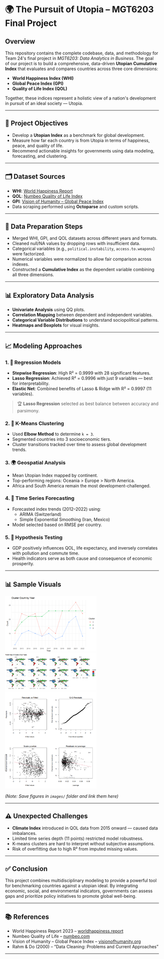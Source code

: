 # 🌍 The Pursuit of Utopia – MGT6203 Final Project

## Overview

This repository contains the complete codebase, data, and methodology for Team 24's final project in *MGT6203: Data Analytics in Business*. The goal of our project is to build a comprehensive, data-driven **Utopian Cumulative Index** that evaluates and compares countries across three core dimensions:

- **World Happiness Index (WHI)**
- **Global Peace Index (GPI)**
- **Quality of Life Index (QOL)**

Together, these indices represent a holistic view of a nation's development in pursuit of an ideal society — Utopia.

---

## 📌 Project Objectives

- Develop a **Utopian Index** as a benchmark for global development.
- Measure how far each country is from Utopia in terms of happiness, peace, and quality of life.
- Recommend actionable insights for governments using data modeling, forecasting, and clustering.

---

## 🗂️ Dataset Sources

- **WHI**: [World Happiness Report](https://worldhappiness.report/ed/2023/#appendices-and-data)
- **QOL**: [Numbeo Quality of Life Index](https://www.numbeo.com/quality-of-life/rankings_by_country.jsp?title=2023)
- **GPI**: [Vision of Humanity – Global Peace Index](https://www.visionofhumanity.org/maps/)
- Data scraping performed using **Octoparse** and custom scripts.

---

## 🧹 Data Preparation Steps

- Merged WHI, GPI, and QOL datasets across different years and formats.
- Cleaned null/NA values by dropping rows with insufficient data.
- Categorical variables (e.g., `political.instability`, `access.to.weapons`) were factorized.
- Numerical variables were normalized to allow fair comparison across indexes.
- Constructed a **Cumulative Index** as the dependent variable combining all three dimensions.

---

## 📊 Exploratory Data Analysis

- **Univariate Analysis** using QQ plots.
- **Correlation Mapping** between dependent and independent variables.
- **Categorical Variable Distributions** to understand sociopolitical patterns.
- **Heatmaps and Boxplots** for visual insights.

---

## 📈 Modeling Approaches

### 1. 🔁 **Regression Models**
- **Stepwise Regression**: High R² = 0.9999 with 28 significant features.
- **Lasso Regression**: Achieved R² = 0.9996 with just 9 variables — best for interpretability.
- **Elastic Net**: Combined benefits of Lasso & Ridge with R² = 0.9997 (11 variables).

> 🏆 **Lasso Regression** selected as best balance between accuracy and parsimony.

### 2. 🎯 **K-Means Clustering**
- Used **Elbow Method** to determine `k = 3`.
- Segmented countries into 3 socioeconomic tiers.
- Cluster transitions tracked over time to assess global development trends.

### 3. 🌍 **Geospatial Analysis**
- Mean Utopian Index mapped by continent.
- Top-performing regions: Oceania > Europe > North America.
- Africa and South America remain the most development-challenged.

### 4. 🔮 **Time Series Forecasting**
- Forecasted index trends (2012–2022) using:
  - ARIMA (Switzerland)
  - Simple Exponential Smoothing (Iran, Mexico)
- Model selected based on RMSE per country.

### 5. 🧪 **Hypothesis Testing**
- GDP positively influences QOL, life expectancy, and inversely correlates with pollution and commute time.
- Health indicators serve as both cause and consequence of economic prosperity.

---

## 📊 Sample Visuals

<p float="left">
  <img src="images/cluster_trend.png" width="300" />
  <img src="images/geospatial_map.png" width="300" />
  <img src="images/elastic_net.png" width="300" />
</p>

*(Note: Save figures in `images/` folder and link them here)*

---

## ⚠️ Unexpected Challenges

- **Climate Index** introduced in QOL data from 2015 onward — caused data imbalances.
- Limited time series depth (11 points) restricted model robustness.
- K-means clusters are hard to interpret without subjective assumptions.
- Risk of overfitting due to high R² from imputed missing values.

---

## ✅ Conclusion

This project combines multidisciplinary modeling to provide a powerful tool for benchmarking countries against a utopian ideal. By integrating economic, social, and environmental indicators, governments can assess gaps and prioritize policy initiatives to promote global well-being.

---

## 📚 References

- World Happiness Report 2023 – [worldhappiness.report](https://worldhappiness.report)
- Numbeo Quality of Life – [numbeo.com](https://www.numbeo.com/quality-of-life)
- Vision of Humanity – Global Peace Index – [visionofhumanity.org](https://www.visionofhumanity.org/maps)
- Rahm & Do (2000) – “Data Cleaning: Problems and Current Approaches”

---

